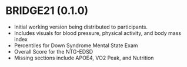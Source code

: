 # BRIDGE21 (0.1.0)
* Initial working version being distributed to participants.
* Includes visuals for blood pressure, physical activity, and body mass index
* Percentiles for Down Syndrome Mental State Exam
* Overall Score for the NTG-EDSD
* Missing sections include APOE4, VO2 Peak, and Nutrition

